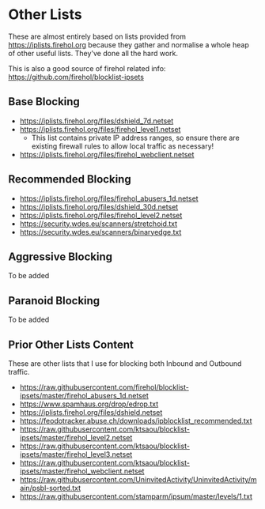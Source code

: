 # Other Lists

These are almost entirely based on lists provided from https://iplists.firehol.org because they gather and normalise a whole heap of other useful lists. They've done all the hard work. 

This is also a good source of firehol related info: https://github.com/firehol/blocklist-ipsets

## Base Blocking

- https://iplists.firehol.org/files/dshield_7d.netset
- https://iplists.firehol.org/files/firehol_level1.netset
  - This list contains private IP address ranges, so ensure there are existing firewall rules to allow local traffic as necessary!
- https://iplists.firehol.org/files/firehol_webclient.netset

## Recommended Blocking

- https://iplists.firehol.org/files/firehol_abusers_1d.netset
- https://iplists.firehol.org/files/dshield_30d.netset
- https://iplists.firehol.org/files/firehol_level2.netset
- https://security.wdes.eu/scanners/stretchoid.txt
- https://security.wdes.eu/scanners/binaryedge.txt

## Aggressive Blocking

To be added

## Paranoid Blocking

To be added

## Prior Other Lists Content

These are other lists that I use for blocking both Inbound and Outbound traffic.

- https://raw.githubusercontent.com/firehol/blocklist-ipsets/master/firehol_abusers_1d.netset
- https://www.spamhaus.org/drop/edrop.txt
- https://iplists.firehol.org/files/dshield.netset
- https://feodotracker.abuse.ch/downloads/ipblocklist_recommended.txt
- https://raw.githubusercontent.com/ktsaou/blocklist-ipsets/master/firehol_level2.netset
- https://raw.githubusercontent.com/ktsaou/blocklist-ipsets/master/firehol_level3.netset
- https://raw.githubusercontent.com/ktsaou/blocklist-ipsets/master/firehol_webclient.netset
- https://raw.githubusercontent.com/UninvitedActivity/UninvitedActivity/main/psbl-sorted.txt
- https://raw.githubusercontent.com/stamparm/ipsum/master/levels/1.txt

